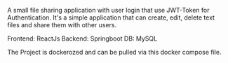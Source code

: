 A small file sharing application with user login that use JWT-Token for Authentication.
It's a simple application that can create, edit, delete text files and share them with other users.

Frontend: ReactJs
Backend:  Springboot
DB:       MySQL

The Project is dockerozed and can be pulled via this docker compose file.

